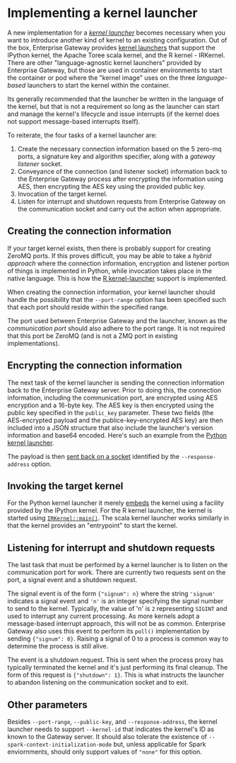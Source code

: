 # Implementing a kernel launcher

A new implementation for a [_kernel launcher_](../contributors/system-architecture.md#kernel-launchers) becomes necessary when you want to introduce another kind of kernel to an existing configuration. Out of the box, Enterprise Gateway provides [kernel launchers](https://github.com/jupyter-server/enterprise_gateway/tree/main/etc/kernel-launchers) that support the IPython kernel, the Apache Toree scala kernel, and the R kernel - IRKernel. There are other "language-agnostic kernel launchers" provided by Enterprise Gateway, but those are used in container environments to start the container or pod where the "kernel image" uses on the three _language-based_ launchers to start the kernel within the container.

Its generally recommended that the launcher be written in the language of the kernel, but that is not a requirement so long as the launcher can start and manage the kernel's lifecycle and issue interrupts (if the kernel does not support message-based interrupts itself).

To reiterate, the four tasks of a kernel launcher are:

1. Create the necessary connection information based on the 5 zero-mq ports, a signature key and algorithm specifier, along with a _gateway listener_ socket.
2. Conveyance of the connection (and listener socket) information back to the Enterprise Gateway process after encrypting the information using AES, then encrypting the AES key using the provided public key.
3. Invocation of the target kernel.
4. Listen for interrupt and shutdown requests from Enterprise Gateway on the communication socket and carry out the action when appropriate.

## Creating the connection information

If your target kernel exists, then there is probably support for creating ZeroMQ ports. If this proves difficult, you may be able to take a _hybrid approach_ where the connection information, encryption and listener portion of things is implemented in Python, while invocation takes place in the native language. This is how the [R kernel-launcher](https://github.com/jupyter-server/enterprise_gateway/tree/main/etc/kernel-launchers/R/scripts) support is implemented.

When creating the connection information, your kernel launcher should handle the possibility that the `--port-range` option has been specified such that each port should reside within the specified range.

The port used between Enterprise Gateway and the launcher, known as the _communication port_ should also adhere to the port range. It is not required that this port be ZeroMQ (and is not a ZMQ port in existing implementations).

## Encrypting the connection information

The next task of the kernel launcher is sending the connection information back to the Enterprise Gateway server. Prior to doing this, the connection information, including the communication port, are encrypted using AES encryption and a 16-byte key. The AES key is then encrypted using the public key specified in the `public_key` parameter. These two fields (the AES-encrypted payload and the publice-key-encrypted AES key) are then included into a JSON structure that also include the launcher's version information and base64 encoded. Here's such an example from the [Python kernel launcher](https://github.com/jupyter-server/enterprise_gateway/blob/54c8e31d9b17418f35454b49db691d2ce5643c22/etc/kernel-launchers/python/scripts/launch_ipykernel.py#L188-L209).

The payload is then [sent back on a socket](https://github.com/jupyter-server/enterprise_gateway/blob/54c8e31d9b17418f35454b49db691d2ce5643c22/etc/kernel-launchers/python/scripts/launch_ipykernel.py#L212-L256) identified by the `--response-address` option.

## Invoking the target kernel

For the Python kernel launcher it merely [embeds](https://github.com/jupyter-server/enterprise_gateway/blob/54c8e31d9b17418f35454b49db691d2ce5643c22/etc/kernel-launchers/python/scripts/launch_ipykernel.py#L382) the kernel using a facility provided by the IPython kernel. For the R kernel launcher, the kernel is started using [`IRKernel::main()`](https://github.com/jupyter-server/enterprise_gateway/blob/54c8e31d9b17418f35454b49db691d2ce5643c22/etc/kernel-launchers/R/scripts/launch_IRkernel.R#L252). The scala kernel launcher works similarly in that the kernel provides an "entrypoint" to start the kernel.

## Listening for interrupt and shutdown requests

The last task that must be performed by a kernel launcher is to listen on the communication port for work. There are currently two requests sent on the port, a signal event and a shutdown request.

The signal event is of the form `{"signum": n}` where the string `'signum'` indicates a signal event and `'n'` is an integer specifying the signal number to send to the kernel. Typically, the value of 'n' is `2` representing `SIGINT` and used to interrupt any current processing. As more kernels adopt a message-based interrupt approach, this will not be as common. Enterprise Gateway also uses this event to perform its `poll()` implementation by sending `{"signum": 0}`. Raising a signal of 0 to a process is common way to determine the process is still alive.

The event is a shutdown request. This is sent when the process proxy has typically terminated the kernel and it's just performing its final cleanup. The form of this request is `{"shutdown": 1}`. This is what instructs the launcher to abandon listening on the communication socket and to exit.

## Other parameters

Besides `--port-range`, `--public-key`, and `--response-address`, the kernel launcher needs to support `--kernel-id` that indicates the kernel's ID as known to the Gateway server. It should also tolerate the existence of `--spark-context-initialization-mode` but, unless applicable for Spark enviornments, should only support values of `"none"` for this option.
